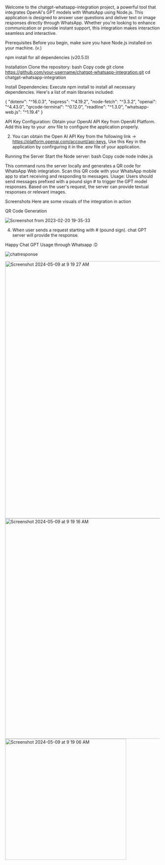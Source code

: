 Welcome to the chatgpt-whatsapp-integration project, a powerful tool that integrates OpenAI's GPT models with WhatsApp using Node.js. This application is designed to answer user questions and deliver text or image responses directly through WhatsApp. Whether you're looking to enhance communication or provide instant support, this integration makes interaction seamless and interactive.

Prerequisites
Before you begin, make sure you have Node.js installed on your machine. (v.)

npm install for all dependencies (v20.5.0)

Installation
Clone the repository:
bash
Copy code
git clone https://github.com/your-username/chatgpt-whatsapp-integration.git
cd chatgpt-whatsapp-integration

Install Dependencies:
Execute npm install to install all necessary dependencies. Here's a list of main libraries included:

{
  "dotenv": "^16.0.3",
  "express": "^4.19.2",
  "node-fetch": "^3.3.2",
  "openai": "^4.43.0",
  "qrcode-terminal": "^0.12.0",
  "readline": "^1.3.0",
  "whatsapp-web.js": "^1.19.4"
}

API Key Configuration:
Obtain your OpenAI API Key from OpenAI Platform. Add this key to your .env file to configure the application properly.

2. You can obtain the Open AI API Key from the following link -> https://platform.openai.com/account/api-keys, Use this Key in the application by confirguring it in the .env file of your application.

Running the Server
Start the Node server:
bash
Copy code
node index.js


This command runs the server locally and generates a QR code for WhatsApp Web integration. Scan this QR code with your WhatsApp mobile app to start receiving and responding to messages.
Usage:
Users should send messages prefixed with a pound sign # to trigger the GPT model responses. Based on the user's request, the server can provide textual responses or relevant images.


Screenshots
Here are some visuals of the integration in action

QR Code Generation

![Screenshot from 2023-02-20 19-35-33](https://user-images.githubusercontent.com/28802910/220241404-5c88da14-ccea-488a-ae10-39ed336e40ed.png)

4. When user sends a request starting with # (pound sign). chat GPT server will provide the response.

Happy Chat GPT Usage through Whatsapp :D

![chatresponse](https://user-images.githubusercontent.com/28802910/220240860-cd7b1417-20db-424c-86f8-d72977ae706e.jpg)


<img width="838" alt="Screenshot 2024-05-09 at 9 19 27 AM" src="https://github.com/Pradeep241094/chatgpt-whatsapp-integration/assets/28802910/65b00e70-11a1-46b3-bcf7-191bb389a472">

<img width="718" alt="Screenshot 2024-05-09 at 9 19 16 AM" src="https://github.com/Pradeep241094/chatgpt-whatsapp-integration/assets/28802910/e98c87ef-8957-4aef-97e1-d29e16c9b83d">

<img width="394" alt="Screenshot 2024-05-09 at 9 19 06 AM" src="https://github.com/Pradeep241094/chatgpt-whatsapp-integration/assets/28802910/b622d1ba-9022-4aa2-9a72-e3932f05620c">





